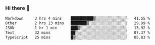### Hi there 👋

<!--
**WShiBin/WShiBin** is a ✨ _special_ ✨ repository because its `README.md` (this file) appears on your GitHub profile.

Here are some ideas to get you started:

- 🔭 I’m currently working on ...
- 🌱 I’m currently learning ...
- 👯 I’m looking to collaborate on ...
- 🤔 I’m looking for help with ...
- 💬 Ask me about ...
- 📫 How to reach me: ...
- 😄 Pronouns: ...
- ⚡ Fun fact: ...
-->

<!--START_SECTION:waka-->

```txt
Markdown     3 hrs 4 mins    ██████████▒░░░░░░░░░░░░░░   41.55 %
Other        2 hrs 13 mins   ███████▒░░░░░░░░░░░░░░░░░   29.99 %
JSON         1 hr 1 min      ███▒░░░░░░░░░░░░░░░░░░░░░   13.92 %
Text         32 mins         ██░░░░░░░░░░░░░░░░░░░░░░░   07.37 %
TypeScript   25 mins         █▒░░░░░░░░░░░░░░░░░░░░░░░   05.83 %
```

<!--END_SECTION:waka-->
